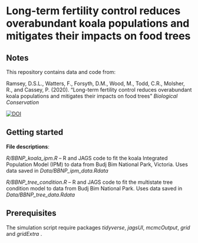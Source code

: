 Long-term fertility control reduces overabundant koala populations and
mitigates their impacts on food trees
================

## Notes

This repository contains data and code from:

Ramsey, D.S.L., Watters, F., Forsyth, D.M., Wood, M., Todd, C.R.,
Molsher, R., and Cassey, P. (2020). “Long-term fertility control reduces
overabundant koala populations and mitigates their impacts on food
trees” *Biological Conservation*

[![DOI](https://zenodo.org/badge/316354902.svg)](https://zenodo.org/badge/latestdoi/316354902)

## Getting started

**File descriptions**:

*R/BBNP\_koala\_ipm.R* – R and JAGS code to fit the koala Integrated
Population Model (IPM) to data from Budj Bim National Park, Victoria.
Uses data saved in *Data/BBNP\_ipm\_data.Rdata*

*R/BBNP\_tree\_condition.R* – R and JAGS code to fit the multistate tree
condition model to data from Budj Bim National Park. Uses data saved in
*Data/BBNP\_tree\_data.Rdata*

## Prerequisites

The simulation script require packages *tidyverse*, *jagsUI*,
*mcmcOutput*, *grid* and *gridExtra* .
